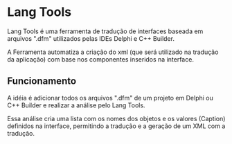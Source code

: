 Lang Tools
==========

Lang Tools é uma ferramenta de tradução de interfaces baseada em arquivos ".dfm" utilizados pelas IDEs Delphi e C++ Builder.

A Ferramenta automatiza a criação do xml (que será utilizado na tradução da aplicação) com base nos componentes inseridos na interface.


Funcionamento
-------------

A idéia é adicionar todos os arquivos ".dfm" de um projeto em Delphi ou C++ Builder e realizar a análise pelo Lang Tools.

Essa análise cria uma lista com os nomes dos objetos e os valores (Caption) definidos na interface, permitindo a tradução e a geração de um XML com a tradução.



